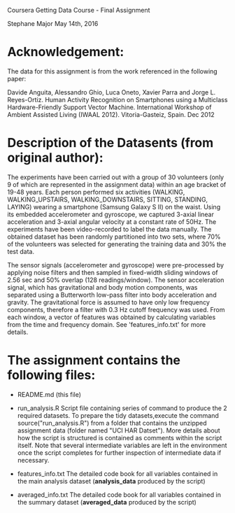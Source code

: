 Coursera Getting Data Course - Final Assignment

Stephane Major
May 14th, 2016

Acknowledgement:
================

The data for this assignment is from the work referenced in the following paper:

Davide Anguita, Alessandro Ghio, Luca Oneto, Xavier Parra and Jorge L. Reyes-Ortiz. Human Activity Recognition on  Smartphones using a Multiclass Hardware-Friendly Support Vector Machine. International Workshop of Ambient  Assisted Living (IWAAL 2012). Vitoria-Gasteiz, Spain. Dec 2012

Description of the Datasents (from original author):
====================================================

The experiments have been carried out with a group of 30 volunteers (only 9 of which are represented in the assignment data) within an age bracket of 19-48 years. Each person performed six activities (WALKING, WALKING_UPSTAIRS, WALKING_DOWNSTAIRS, SITTING, STANDING, LAYING) wearing a smartphone (Samsung Galaxy S II) on the waist. Using its embedded accelerometer and gyroscope, we captured 3-axial linear acceleration and 3-axial angular velocity at a constant rate of 50Hz. The experiments have been video-recorded to label the data manually. The obtained dataset has been randomly partitioned into two sets, where 70% of the volunteers was selected for generating the training data and 30% the test data. 

The sensor signals (accelerometer and gyroscope) were pre-processed by applying noise filters and then sampled in fixed-width sliding windows of 2.56 sec and 50% overlap (128 readings/window). The sensor acceleration signal, which has gravitational and body motion components, was separated using a Butterworth low-pass filter into body acceleration and gravity. The gravitational force is assumed to have only low frequency components, therefore a filter with 0.3 Hz cutoff frequency was used. From each window, a vector of features was obtained by calculating variables from the time and frequency domain. See 'features_info.txt' for more details. 

The assignment contains the following files:
============================================

- README.md (this file)

- run_analysis.R 
    Script file containing series of command to produce the 2 required datasets. To prepare the tidy datasets,execute the command source("run_analysis.R") from a folder that contains the unzipped assignment data (folder named "UCI HAR Datset"). More details about how the script is structured is contained as comments within the script itself. Note that several intermediate variables are left in the environment once the script completes for further inspection of intermediate data if necessary.

- features_info.txt
    The detailed code book for all variables contained in the main analysis dataset (<b>analysis_data</b> produced by the script)

- averaged_info.txt
    The detailed code book for all variables contained in the summary dataset (<b>averaged_data</b> produced by the script)
    